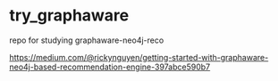 # try_graphaware
repo for studying graphaware-neo4j-reco

https://medium.com/@rickynguyen/getting-started-with-graphaware-neo4j-based-recommendation-engine-397abce590b7
